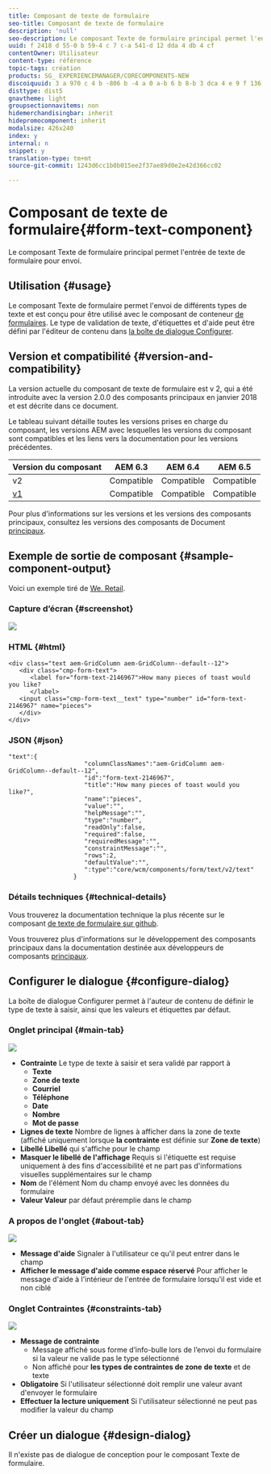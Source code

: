 ```yaml
---
title: Composant de texte de formulaire
seo-title: Composant de texte de formulaire
description: 'null'
seo-description: Le composant Texte de formulaire principal permet l'entrée de texte de formulaire pour envoi.
uuid: f 2418 d 55-0 b 59-4 c 7 c-a 541-d 12 dda 4 db 4 cf
contentOwner: Utilisateur
content-type: référence
topic-tags: création
products: SG_ EXPERIENCEMANAGER/CORECOMPONENTS-NEW
discoiquuid: 3 a 970 c 4 b -806 b -4 a 0 a-b 6 b 8-b 3 dca 4 e 9 f 136
disttype: dist5
gnavtheme: light
groupsectionnavitems: non
hidemerchandisingbar: inherit
hidepromocomponent: inherit
modalsize: 426x240
index: y
internal: n
snippet: y
translation-type: tm+mt
source-git-commit: 1243d6cc1b0b015ee2f37ae89d0e2e42d366cc02

---
```



# Composant de texte de formulaire{#form-text-component}

Le composant Texte de formulaire principal permet l&#39;entrée de texte de formulaire pour envoi.

## Utilisation {#usage}

Le composant Texte de formulaire permet l&#39;envoi de différents types de texte et est conçu pour être utilisé avec le composant de conteneur [de formulaires](form-container.md). Le type de validation de texte, d&#39;étiquettes et d&#39;aide peut être défini par l&#39;éditeur de contenu dans [la boîte de dialogue Configurer](#configure-dialog).

## Version et compatibilité {#version-and-compatibility}

La version actuelle du composant de texte de formulaire est v 2, qui a été introduite avec la version 2.0.0 des composants principaux en janvier 2018 et est décrite dans ce document.

Le tableau suivant détaille toutes les versions prises en charge du composant, les versions AEM avec lesquelles les versions du composant sont compatibles et les liens vers la documentation pour les versions précédentes.

| Version du composant | AEM 6.3 | AEM 6.4 | AEM 6.5 |
|--- |--- |--- |--- |
| v2 | Compatible | Compatible | Compatible |
| [v1](form-text-v1.md) | Compatible | Compatible | Compatible |

Pour plus d&#39;informations sur les versions et les versions des composants principaux, consultez les versions des composants de Document [principaux](versions.md).

## Exemple de sortie de composant {#sample-component-output}

Voici un exemple tiré de [We. Retail](https://helpx.adobe.com/experience-manager/6-5/sites/developing/using/we-retail.html).

### Capture d’écran {#screenshot}

![](assets/chlimage_1-22.png)

### HTML {#html}

```
<div class="text aem-GridColumn aem-GridColumn--default--12">
   <div class="cmp-form-text">
      <label for="form-text-2146967">How many pieces of toast would you like?
      </label>
   <input class="cmp-form-text__text" type="number" id="form-text-2146967" name="pieces">
   </div>
</div>
```

### JSON {#json}

```
"text":{  
                     "columnClassNames":"aem-GridColumn aem-GridColumn--default--12",
                     "id":"form-text-2146967",
                     "title":"How many pieces of toast would you like?",
                     "name":"pieces",
                     "value":"",
                     "helpMessage":"",
                     "type":"number",
                     "readOnly":false,
                     "required":false,
                     "requiredMessage":"",
                     "constraintMessage":"",
                     "rows":2,
                     "defaultValue":"",
                     ":type":"core/wcm/components/form/text/v2/text"
                  }
```

### Détails techniques {#technical-details}

Vous trouverez la documentation technique la plus récente sur le composant [de texte de formulaire sur github](https://github.com/adobe/aem-core-wcm-components/tree/master/content/src/content/jcr_root/apps/core/wcm/components/form/text/v2/text).

Vous trouverez plus d&#39;informations sur le développement des composants principaux dans la documentation destinée aux développeurs de composants [principaux](developing.md).

## Configurer le dialogue {#configure-dialog}

La boîte de dialogue Configurer permet à l&#39;auteur de contenu de définir le type de texte à saisir, ainsi que les valeurs et étiquettes par défaut.

### Onglet principal {#main-tab}

![](assets/chlimage_1-23.png)

* **Contrainte**
Le type de texte à saisir et sera validé par rapport à
   * **Texte**
   * **Zone de texte**
   * **Courriel**
   * **Téléphone**
   * **Date**
   * **Nombre**
   * **Mot de passe**
* **Lignes
de texte** Nombre de lignes à afficher dans la zone de texte (affiché uniquement lorsque **la contrainte** est définie sur **Zone de texte**)
* **Libellé Libellé**
qui s&#39;affiche pour le champ
* **Masquer le libellé de l&#39;affichage**
Requis si l&#39;étiquette est requise uniquement à des fins d&#39;accessibilité et ne part pas d&#39;informations visuelles supplémentaires sur le champ
* **Nom**
de l&#39;élément Nom du champ envoyé avec les données du formulaire
* **Valeur Valeur** par défaut préremplie dans le champ

### A propos de l&#39;onglet {#about-tab}

![](assets/chlimage_1-24.png)

* **Message d&#39;aide** Signaler à l&#39;utilisateur ce qu&#39;il peut entrer dans le champ
* **Afficher le message d&#39;aide comme espace réservé**
Pour afficher le message d&#39;aide à l&#39;intérieur de l&#39;entrée de formulaire lorsqu&#39;il est vide et non ciblé

### Onglet Contraintes {#constraints-tab}

![](assets/chlimage_1-25.png)

* **Message de contrainte**
   * Message affiché sous forme d’info-bulle lors de l’envoi du formulaire si la valeur ne valide pas le type sélectionné
   * Non affiché pour **les types de contraintes de zone** **de texte** et de texte
* **Obligatoire**
Si l&#39;utilisateur sélectionné doit remplir une valeur avant d&#39;envoyer le formulaire
* **Effectuer la lecture uniquement** Si l&#39;utilisateur sélectionné ne peut pas modifier la valeur du champ

## Créer un dialogue {#design-dialog}

Il n&#39;existe pas de dialogue de conception pour le composant Texte de formulaire.